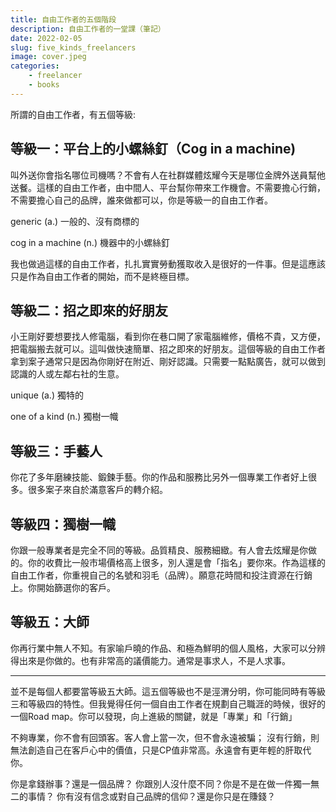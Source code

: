 ```yaml
---
title: 自由工作者的五個階段
description: 自由工作者的一堂課（筆記）
date: 2022-02-05
slug: five_kinds_freelancers
image: cover.jpeg
categories:
    - freelancer
    - books
---
```



所謂的自由工作者，有五個等級:


## 等級一：平台上的小螺絲釘（Cog in a machine)

叫外送你會指名哪位司機嗎？不會有人在社群媒體炫耀今天是哪位金牌外送員幫他送餐。這樣的自由工作者，由中間人、平台幫你帶來工作機會。不需要擔心行銷，不需要擔心自己的品牌，誰來做都可以，你是等級一的自由工作者。

generic (a.) 一般的、沒有商標的

cog in a machine (n.) 機器中的小螺絲釘

我也做過這樣的自由工作者，扎扎實實勞動獲取收入是很好的一件事。但是這應該只是作為自由工作者的開始，而不是終極目標。

## 等級二：招之即來的好朋友 ## 
小王剛好要想要找人修電腦，看到你在巷口開了家電腦維修，價格不貴，又方便，把電腦搬去就可以。這叫做快速簡單、招之即來的好朋友。這個等級的自由工作者拿到案子通常只是因為你剛好在附近、剛好認識。只需要一點點廣告，就可以做到認識的人或左鄰右社的生意。

unique (a.) 獨特的

one of a kind (n.) 獨樹一幟

## 等級三：手藝人 ## 
你花了多年磨練技能、鍛鍊手藝。你的作品和服務比另外一個專業工作者好上很多。很多案子來自於滿意客戶的轉介紹。

## 等級四：獨樹一幟 ## 
你跟一般專業者是完全不同的等級。品質精良、服務細緻。有人會去炫耀是你做的。你的收費比一般市場價格高上很多，別人還是會「指名」要你來。作為這樣的自由工作者，你重視自己的名號和羽毛（品牌）。願意花時間和投注資源在行銷上。你開始篩選你的客戶。


## 等級五：大師 ## 
你再行業中無人不知。有家喻戶曉的作品、和極為鮮明的個人風格，大家可以分辨得出來是你做的。也有非常高的議價能力。通常是事求人，不是人求事。

---

並不是每個人都要當等級五大師。這五個等級也不是涇渭分明，你可能同時有等級三和等級四的特性。但我覺得任何一個自由工作者在規劃自己職涯的時候，很好的一個Road map。你可以發現，向上進級的關鍵，就是「專業」和「行銷」

不夠專業，你不會有回頭客。客人會上當一次，但不會永遠被騙；
沒有行銷，則無法創造自己在客戶心中的價值，只是CP值非常高。永遠會有更年輕的肝取代你。

你是拿錢辦事？還是一個品牌？
你跟別人沒什麼不同？你是不是在做一件獨一無二的事情？
你有沒有信念或對自己品牌的信仰？還是你只是在賺錢？
